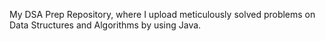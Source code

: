 My DSA Prep Repository, where I upload meticulously solved problems on Data Structures and Algorithms by using Java.
